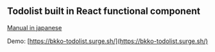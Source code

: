 ## Todolist built in React functional component

[Manual in japanese](https://github.com/bkko79/todolist-function/blob/master/docs/manual-jp.md)

Demo: [https://bkko-todolist.surge.sh/](https://bkko-todolist.surge.sh/)
